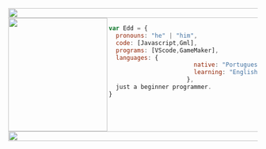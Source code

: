 <img align="center" height="20" width="1010" src="https://i.pinimg.com/originals/97/81/6c/97816cb12aec6d42ee5f82f69a500dac.gif">
<img align="left" height="230" width="200" src="https://media3.giphy.com/media/3osxYlSDn290VbV076/200.webp?cid=ecf05e47p2carhr4kb15ktsowu4kdoyd68kqla8iyyqm979e&ep=v1_gifs_related&rid=200.webp&ct=g">

```javascript
var Edd = {
  pronouns: "he" | "him",
  code: [Javascript,Gml],
  programs: [VScode,GameMaker],
  languages: {
                        native: "Portuguese",
                        learning: "English",
                      },
  just a beginner programmer.
}
```

<img align="center" height="20" width="1010" src="https://i.pinimg.com/originals/97/81/6c/97816cb12aec6d42ee5f82f69a500dac.gif">
<!--![Snake animation](https://github.com/seu-usuário-aqui/seu-usuário-aqui/blob/output/github-contribution-grid-snake.svg)-->

